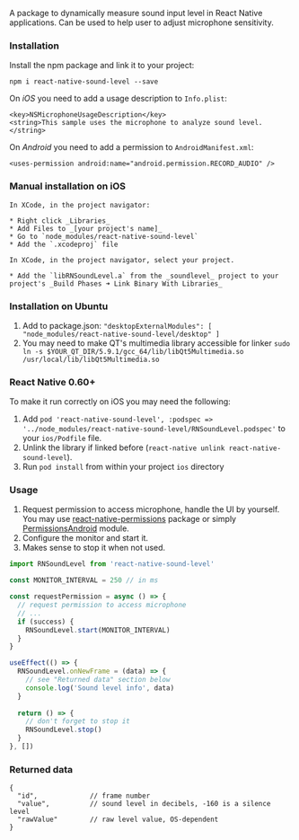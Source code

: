 A package to dynamically measure sound input level in React Native applications.
Can be used to help user to adjust microphone sensitivity.

### Installation

Install the npm package and link it to your project:

```
npm i react-native-sound-level --save
```

On *iOS* you need to add a usage description to `Info.plist`:

```
<key>NSMicrophoneUsageDescription</key>
<string>This sample uses the microphone to analyze sound level.</string>
```

On *Android* you need to add a permission to `AndroidManifest.xml`:

```
<uses-permission android:name="android.permission.RECORD_AUDIO" />
```

### Manual installation on iOS
```
In XCode, in the project navigator:

* Right click _Libraries_
* Add Files to _[your project's name]_
* Go to `node_modules/react-native-sound-level`
* Add the `.xcodeproj` file

In XCode, in the project navigator, select your project.

* Add the `libRNSoundLevel.a` from the _soundlevel_ project to your project's _Build Phases ➜ Link Binary With Libraries_
```

### Installation on Ubuntu
1. Add to package.json: `"desktopExternalModules": [ "node_modules/react-native-sound-level/desktop" ]`
2. You may need to make QT's multimedia library accessible for linker
`sudo ln -s $YOUR_QT_DIR/5.9.1/gcc_64/lib/libQt5Multimedia.so /usr/local/lib/libQt5Multimedia.so`


### React Native 0.60+
To make it run correctly on iOS you may need the following:
1. Add `pod 'react-native-sound-level', :podspec => '../node_modules/react-native-sound-level/RNSoundLevel.podspec'` to your `ios/Podfile` file.
2. Unlink the library if linked before (`react-native unlink react-native-sound-level`).
3. Run `pod install` from within your project `ios` directory


### Usage

1. Request permission to access microphone, handle the UI by yourself.
You may use [react-native-permissions](https://www.npmjs.com/package/react-native-permissions) package or simply
[PermissionsAndroid](https://reactnative.dev/docs/permissionsandroid) module.
2. Configure the monitor and start it.
3. Makes sense to stop it when not used.

```ts
import RNSoundLevel from 'react-native-sound-level'

const MONITOR_INTERVAL = 250 // in ms

const requestPermission = async () => {
  // request permission to access microphone
  // ...
  if (success) {
    RNSoundLevel.start(MONITOR_INTERVAL)
  }
}

useEffect(() => {
  RNSoundLevel.onNewFrame = (data) => {
    // see "Returned data" section below
    console.log('Sound level info', data)
  }
  
  return () => {
    // don't forget to stop it
    RNSoundLevel.stop()
  }
}, [])

```

### Returned data
```
{
  "id",             // frame number
  "value",          // sound level in decibels, -160 is a silence level
  "rawValue"        // raw level value, OS-dependent
}
```
